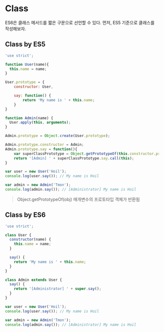 # Class

ES6은 클래스 메서드를 짧은 구문으로 선언할 수 있다. 먼저, ES5 기준으로 클래스를 작성해보자.

## Class by ES5

```javascript
'use strict';

function User(name){
  this.name = name;
}

User.prototype = {
	constructor: User,

  	say: function() {
		return 'My name is ' + this.name;
	}
}

function Admin(name) {
  User.apply(this, arguments);
}

Admin.prototype = Object.create(User.prototype);

Admin.prototype.constructor = Admin;
Admin.prototype.say = function(){
	var superClassPrototype = Object.getPrototypeOf(this.constructor.prototype);
	return '[Admin] ' + superClassPrototype.say.call(this);
}

var user = new User('Hoil');
console.log(user.say()); // My name is Hoil

var admin = new Admin('Tmon');
console.log(admin.say()); // [Administrator] My name is Hoil
```

> Object.getPrototypeOf(obj)
> 매개변수의 프로토타입 객체가 반환됨


## Class by ES6

```javascript
'use strict';

class User {
  constructor(name) {
	this.name = name;
  }

  say() {
	return 'My name is ' + this.name;
  }
}

class Admin extends User {
  say() {
	return '[Administrator] ' + super.say();
  }
}

var user = new User('Hoil');
console.log(user.say()); // My name is Hoil

var admin = new Admin('Tmon');
console.log(admin.say()); // [Administrator] My name is Hoil
```